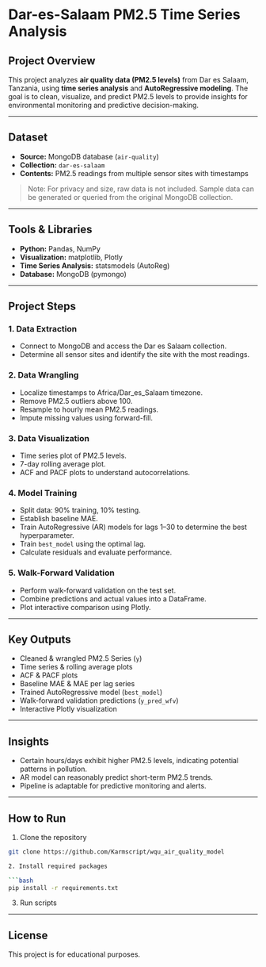 
# Dar-es-Salaam PM2.5 Time Series Analysis

## Project Overview

This project analyzes **air quality data (PM2.5 levels)** from Dar es Salaam, Tanzania, using **time series analysis** and **AutoRegressive modeling**. The goal is to clean, visualize, and predict PM2.5 levels to provide insights for environmental monitoring and predictive decision-making.

---

## Dataset

* **Source:** MongoDB database (`air-quality`)
* **Collection:** `dar-es-salaam`
* **Contents:** PM2.5 readings from multiple sensor sites with timestamps

> Note: For privacy and size, raw data is not included. Sample data can be generated or queried from the original MongoDB collection.

---

## Tools & Libraries

* **Python:** Pandas, NumPy
* **Visualization:** matplotlib, Plotly
* **Time Series Analysis:** statsmodels (AutoReg)
* **Database:** MongoDB (pymongo)

---

## Project Steps

### 1. Data Extraction

* Connect to MongoDB and access the Dar es Salaam collection.
* Determine all sensor sites and identify the site with the most readings.

### 2. Data Wrangling

* Localize timestamps to Africa/Dar\_es\_Salaam timezone.
* Remove PM2.5 outliers above 100.
* Resample to hourly mean PM2.5 readings.
* Impute missing values using forward-fill.

### 3. Data Visualization

* Time series plot of PM2.5 levels.
* 7-day rolling average plot.
* ACF and PACF plots to understand autocorrelations.

### 4. Model Training

* Split data: 90% training, 10% testing.
* Establish baseline MAE.
* Train AutoRegressive (AR) models for lags 1–30 to determine the best hyperparameter.
* Train `best_model` using the optimal lag.
* Calculate residuals and evaluate performance.

### 5. Walk-Forward Validation

* Perform walk-forward validation on the test set.
* Combine predictions and actual values into a DataFrame.
* Plot interactive comparison using Plotly.

---

## Key Outputs

* Cleaned & wrangled PM2.5 Series (`y`)
* Time series & rolling average plots
* ACF & PACF plots
* Baseline MAE & MAE per lag series
* Trained AutoRegressive model (`best_model`)
* Walk-forward validation predictions (`y_pred_wfv`)
* Interactive Plotly visualization

---

## Insights

* Certain hours/days exhibit higher PM2.5 levels, indicating potential patterns in pollution.
* AR model can reasonably predict short-term PM2.5 trends.
* Pipeline is adaptable for predictive monitoring and alerts.

---

## How to Run

1. Clone the repository

```bash
git clone https://github.com/Karmscript/wqu_air_quality_model

2. Install required packages

```bash
pip install -r requirements.txt
```

3. Run scripts 

---

## License

This project is for educational purposes.

